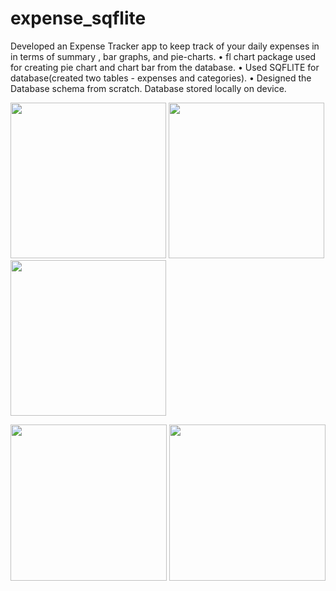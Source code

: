 # expense_sqflite

Developed an Expense Tracker app to keep track of your daily expenses in in terms of summary , bar graphs, and pie-charts.
• fl chart package used for creating pie chart and chart bar from the database.
• Used SQFLITE for database(created two tables - expenses and categories).
• Designed the Database schema from scratch. Database stored locally on device.

<p float="left">
  <img src="https://user-images.githubusercontent.com/50516265/201396482-0c5d6fb9-ce86-47a5-ad83-c309d94152f1.jpg" width="249" />
  <img src="https://user-images.githubusercontent.com/50516265/201396491-0b627413-bbee-4e8f-9875-6505ccd8073d.jpg" width="249" /> 
  <img src="https://user-images.githubusercontent.com/50516265/201396492-98fd73f5-6ffe-4ce3-8c1b-f5af199b3245.jpg" width="249" />
</p>
<p float="left">  
  <img src="https://user-images.githubusercontent.com/50516265/201396495-7f1b4531-60de-4cd0-aab6-ddfa9441d63a.jpg" width="250" />
  <img src="https://user-images.githubusercontent.com/50516265/201396497-eec3ba4d-20f3-4288-8f34-6bf1aa747a87.jpg" width="250" />
</p> 
